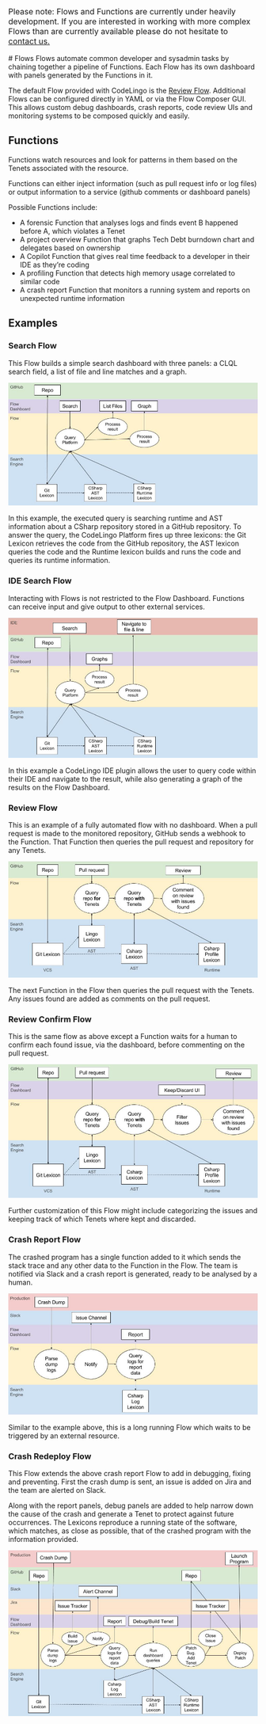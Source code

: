 <div class="alert alert-info">
  <p style="font-size:16px;">
  Please note: Flows and Functions are currently under heavily development. If you are interested in working with more complex Flows than are currently available please do not hesitate to <a href="/help" class="drift-open-chat">contact us.</a>
</p>
</div>
# Flows
Flows automate common developer and sysadmin tasks by chaining together a pipeline of Functions. Each Flow has its own dashboard with panels generated by the Functions in it.

The default Flow provided with CodeLingo is the [Review Flow](#review-flow). Additional Flows can be configured directly in YAML or via the Flow Composer GUI. This allows custom debug dashboards, crash reports, code review UIs and monitoring systems to be composed quickly and easily.



## Functions
Functions watch resources and look for patterns in them based on the Tenets associated with the resource.

Functions can either inject information (such as pull request info or log files) or output information to a service (github comments or dashboard panels)

Possible Functions include:

- A forensic Function that analyses logs and finds event B happened before A, which violates a Tenet
- A project overview Function that graphs Tech Debt burndown chart and delegates based on ownership
- A Copilot Function that gives real time feedback to a developer in their IDE as they’re coding
- A profiling Function that detects high memory usage correlated to similar code
- A crash report Function that monitors a running system and reports on unexpected runtime information

## Examples

### Search Flow

This Flow builds a simple search dashboard with three panels: a CLQL search field, a list of file and line matches and a graph.

![Search Flow](../img/search_flow.jpg)

In this example, the executed query is searching runtime and AST information about a CSharp repository stored in a GitHub repository. To answer the query, the CodeLingo Platform fires up three lexicons: the Git Lexicon retrieves the code from the GitHub repository, the AST lexicon queries the code and the Runtime lexicon builds and runs the code and queries its runtime information.

### IDE Search Flow

Interacting with Flows is not restricted to the Flow Dashboard. Functions can receive input and give output to other external services.

![IDE Search Flow](../img/ide_search_flow.jpg)

In this example a CodeLingo IDE plugin allows the user to query code within their IDE and navigate to the result, while also generating a graph of the results on the Flow Dashboard.


### Review Flow

This is an example of a fully automated flow with no dashboard. When a pull request is made to the monitored repository, GitHub sends a webhook to the Function. That Function then queries the pull request and repository for any Tenets.

![Review Flow](../img/review_flow.jpg)

The next Function in the Flow then queries the pull request with the Tenets. Any issues found are added as comments on the pull request.


### Review Confirm Flow

This is the same flow as above except a Function waits for a human to confirm each found issue, via the dashboard, before commenting on the pull request.

![Review Confirm Flow](../img/review_confirm_flow.jpg)

Further customization of this Flow might include categorizing the issues and keeping track of which Tenets where kept and discarded.


### Crash Report Flow

The crashed program has a single function added to it which sends the stack trace and any other data to the Function in the Flow. The team is notified via Slack and a crash report is generated, ready to be analysed by a human.

![Crash Report Flow](../img/crash_report_flow.jpg)

Similar to the example above, this is a long running Flow which waits to be triggered by an external resource.

### Crash Redeploy Flow

This Flow extends the above crash report Flow to add in debugging, fixing and preventing. First the crash dump is sent, an issue is added on Jira and the team are alerted on Slack.

Along with the report panels, debug panels are added to help narrow down the cause of the crash and generate a Tenet to protect against future occurrences. The Lexicons reproduce a running state of the software, which matches, as close as possible, that of the crashed program with the information provided.

![Crash Redeploy Flow](../img/crash_redeploy_flow.jpg)
